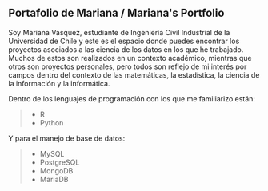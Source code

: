 
## Portafolio de Mariana / Mariana's Portfolio

Soy Mariana Vásquez, estudiante de Ingeniería Civil Industrial de la Universidad de Chile y este es el espacio donde puedes encontrar los proyectos asociados a las ciencia de los datos en los que he trabajado. Muchos de estos son realizados en un contexto académico, mientras que otros son proyectos personales, pero todos son reflejo de mi interés por campos dentro del contexto de las matemáticas, la estadística, la ciencia de la información y la informática.

Dentro de los lenguajes de programación con los que me familiarizo están:

> - R 
> - Python 

Y para el manejo de base de datos:

> - MySQL
> - PostgreSQL
> - MongoDB
> - MariaDB

